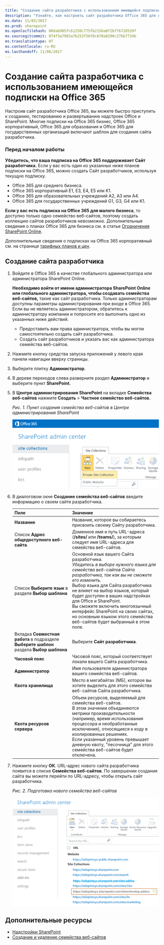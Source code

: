 ```yaml
---
title: "Создание сайта разработчика с использованием имеющейся подписки на Office 365"
description: "Узнайте, как настроить сайт разработчика Office 365 для надстроек SharePoint."
ms.date: 11/03/2017
ms.prod: sharepoint
ms.openlocfilehash: 00dab905fc61250c775fb2156a0f2bf76728539f
ms.sourcegitcommit: 074f3a7983a7b253f56f8c670a0290c27bb7734b
ms.translationtype: HT
ms.contentlocale: ru-RU
ms.lasthandoff: 11/06/2017
---
```

# <a name="create-a-developer-site-on-an-existing-office-365-subscription"></a>Создание сайта разработчика с использованием имеющейся подписки на Office 365

Настроив сайт разработчика Office 365, вы можете быстро приступить к созданию, тестированию и развертыванию надстроек Office и SharePoint. Многие подписки на Office 365 бизнес, Office 365 корпоративный, Office 365 для образования и Office 365 для государственных организаций включают шаблон для создания сайта разработчика.

### <a name="before-you-start"></a>Перед началом работы

**Убедитесь, что ваша подписка на Office 365 поддерживает Сайт разработчика.** Если у вас есть один из указанных ниже планов подписки на Office 365, можно создать Сайт разработчиков, используя текущую подписку.
    
- Office 365 для среднего бизнеса.
- Office 365 корпоративный E1, E3, E4, E5 или K1.
- Office 365 для образовательных учреждений A2, A3 или A4.
- Office 365 для государственных учреждений G1, G3, G4 или K1.

**Если у вас есть подписка на Office 365 для малого бизнеса**, то доступно только одно семейство веб-сайтов, поэтому создать коллекцию сайтов разработчиков невозможно. Дополнительные сведения о планах Office 365 для бизнеса см. в статье [Ограничения SharePoint Online](http://office.microsoft.com/ru-RU/office365-sharepoint-online-enterprise-help/sharepoint-online-software-boundaries-and-limits-HA102694293.aspx).
    
Дополнительные сведения о подписках на Office 365 корпоративный см. на странице [тарифных планов и цен](http://products.office.com/ru-RU/business/office-365-enterprise-e1-business-software).

<a name="bk_createdevsite"> </a>
## <a name="create-a-developer-site"></a>Создание сайта разработчика

1. Войдите в Office 365 в качестве глобального администратора или администратора SharePoint Online.
    
   **Необходимо войти от имени администратора SharePoint Online или глобального администратора, чтобы создавать семейства веб-сайтов,** такие как сайт разработчика. Только администраторам доступны параметры администрирования при входе в Office 365. Если вы не являетесь администратором, обратитесь к администратору компании и попросите его выполнить одно из указанных ниже действий.
    
   - Предоставить вам права администратора, чтобы вы могли самостоятельно создать сайт разработчика.
   - Создать сайт разработчиков и указать вас как администратора семейства веб-сайтов.

2. Нажмите кнопку средства запуска приложений у левого края панели навигации вверху страницы.

3. Выберите плитку **Администратор**.

4. В дереве переходов слева разверните раздел **Администратор** и выберите пункт **SharePoint**.

5. В **Центре администрирования SharePoint** на вкладке **Семейства веб-сайтов** нажмите **Создать** > **Частное семейство веб-сайтов**.
  
   *Рис. 1. Пункт создания семейства веб-сайтов в Центре администрирования SharePoint*

   ![Пункт создания семейства веб-сайтов в Центре администрирования SharePoint](../images/SPAdminCenter_newSiteCollection.png)

6. В диалоговом окне **Создание семейства веб-сайтов** введите информацию о своем сайте разработчика.
    
   |**Поле**|**Значение**|
   |:-----|:-----|
   |**Название**|Название, которое вы собираетесь присвоить своему Сайту разработчика.|
   |Список **Адрес общедоступного веб-сайта**.|Доменное имя и путь URL-адреса (**/sites/** или **/teams/**), за которым<br/>следует имя URL-адреса для семейства веб-сайтов.|
   |Список **Выберите язык** в разделе **Выбор шаблона**|Основной язык вашего Сайта разработчика.<br/>*Убедитесь в выборе нужного языка для семейства веб-сайтов Сайта разработчика, так как вы не сможете его изменить.*<br/>Выбор языка для Сайта разработчика не влияет на выбор языков, который будет доступен в ваших надстройках для Office и SharePoint.<br/>Вы сможете включить многоязычный интерфейс SharePoint на своих сайтах, но основным языком этого семейства веб-сайтов будет выбранный в этом поле.|
   |Вкладка **Совместная работа** в подразделе **Выберите шаблон** раздела **Выбор шаблона**|Выберите **Сайт разработчика**.|
   |**Часовой пояс**|Часовой пояс, который соответствует локали вашего Сайта разработчика.|
   |**Администратор**|Имя пользователя администратора вашего семейства веб-сайтов.|
   |**Квота хранилища**|Место в мегабайтах (МБ), которое вы хотите выделить для этого семейства веб-сайтов Сайта разработчика.|
   |**Квота ресурсов сервера**|Объем ресурсов, выделяемый для семейства веб-сайтов.<br/>В этом значении объединяются метрики производительности (например, время использования процессора и необработанные исключения), относящиеся к коду в изолированных решениях.<br/>Если указанный уровень превышает дневную квоту, "песочница" для этого семейства веб-сайтов будет отключена.|

7. Нажмите кнопку **ОК**. URL-адрес нового сайта разработчика появится в списке **Семейства веб-сайтов**. По завершении создания сайта вы можете перейти по URL-адресу, чтобы открыть сайт разработчика.
    
   *Рис. 2. Подготовка нового семейства веб-сайтов*

   ![Подготовка нового семейства веб-сайтов](../images/SPAdminCenter_newSiteCollection_provisioning.png)
 
## <a name="additional-resources"></a>Дополнительные ресурсы
<a name="bk_addresources"> </a>

-  [Надстройки SharePoint](sharepoint-add-ins.md)
-  [Создание и удаление семейства веб-сайтов](http://office.microsoft.com/en-us/office365-sharepoint-online-enterprise-help/create-or-delete-a-site-collection-HA102772354.aspx?CTT=1)
    
 


